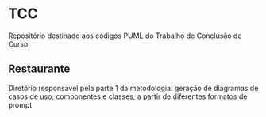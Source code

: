 # TCC
Repositório destinado aos códigos PUML do Trabalho de Conclusão de Curso

## Restaurante
Diretório responsável pela parte 1 da metodologia: geração de diagramas de casos de uso, componentes e classes, a partir de diferentes formatos de prompt
